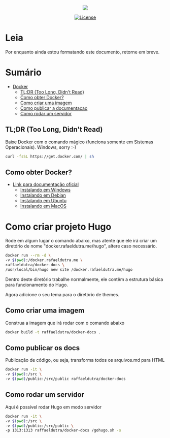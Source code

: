 <p align="center"><img src="https://www.shareicon.net/data/128x128/2015/10/06/112721_development_512x512.png"></p>

<p align="center">
<a href="https://img.shields.io/badge/License-GPL%20v3-blue.svg"><img src="https://img.shields.io/badge/License-GPL%20v3-blue.svg" alt="License"></a>
</p>

# Leia

Por enquanto ainda estou formatando este documento, retorne em breve.

# Sumário

- [Docker](#docker)
    - [TL;DR (Too Long, Didn't Read)](#tldr-too-long-didnt-read)
    - [Como obter Docker?](#como-obter-docker)
    - [Como criar uma imagem](#como-criar-uma-imagem)
    - [Como publicar a documentacao](#como-publicar-os-docs)
    - [Como rodar um servidor](#como-rodar-um-servidor)

## TL;DR (Too Long, Didn't Read)

Baixe Docker com o comando mágico (funciona somente em Sistemas Operacionais). Windows, sorry :-)

```bash
curl -fsSL https://get.docker.com/ | sh
```

<a name="como-obter-docker"></a>
## Como obter Docker?

- [Link para documentação oficial](https://docs.docker.com/install/)
    - [Instalando em Windows](https://docs.docker.com/docker-for-windows/install/)
    - [Instalando em Debian](https://docs.docker.com/install/linux/docker-ce/debian/)
    - [Instalando em Ubuntu](https://docs.docker.com/install/linux/docker-ce/ubuntu/)
    - [Instalando em MacOS](https://docs.docker.com/docker-for-mac/install/)


# Como criar projeto Hugo

Rode em algum lugar o comando abaixo, mas atente que ele irá criar um diretório de nome "docker.rafaeldutra.me/hugo", altere caso necessário.

```bash
docker run --rm -d \
-v $(pwd):/docker.rafaeldutra.me \
raffaeldutra/docker-docs \
/usr/local/bin/hugo new site /docker.rafaeldutra.me/hugo
```

Dentro deste diretório trabalhe normalmente, ele contêm a estrutura básica para funcionamento do Hugo.

Agora adicione o seu tema para o diretório de themes.

<a name="como-criar-imagem"></a>
## Como criar uma imagem

Construa a imagem que irá rodar com o comando abaixo

```bash
docker build -t raffaeldutra/docker-docs .
```

<a name="como-publicar-site"></a>
## Como publicar os docs

Publicação de código, ou seja, transforma todos os arquivos.md para HTML

```bash
docker run -it \
-v $(pwd):/src \
-v $(pwd)/public:/src/public raffaeldutra/docker-docs
```

<a name="como-rodar-um-servidor"></a>
## Como rodar um servidor

Aqui é possível rodar Hugo em modo servidor

```bash
docker run -it \
-v $(pwd):/src \
-v $(pwd)/public:/src/public \
-p 1313:1313 raffaeldutra/docker-docs /gohugo.sh -s
```
